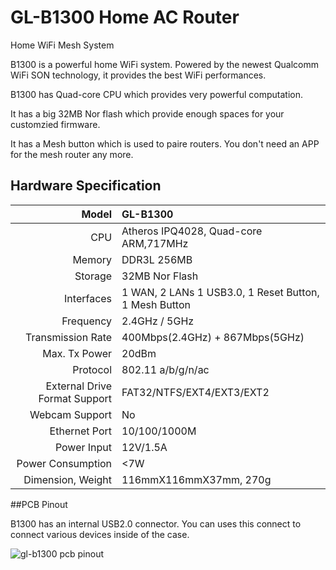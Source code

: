 # GL-B1300 Home AC Router

Home WiFi Mesh System 



B1300 is a powerful home WiFi system. Powered by the newest Qualcomm WiFi SON technology, it provides the best WiFi performances.

B1300 has Quad-core CPU which provides very powerful computation. 

It has a big 32MB Nor flash which provide enough spaces for your customzied firmware.

It has a Mesh button which is used to paire routers. You don't need an APP for the mesh router any more.



## Hardware Specification

|                         Model | GL-B1300                                              |
| ----------------------------: | :---------------------------------------------------- |
|                           CPU | Atheros IPQ4028, Quad-core ARM,717MHz                 |
|                        Memory | DDR3L 256MB                                           |
|                       Storage | 32MB Nor Flash                                        |
|                    Interfaces | 1 WAN, 2 LANs 1 USB3.0, 1 Reset Button, 1 Mesh Button |
|                     Frequency | 2.4GHz / 5GHz                                         |
|             Transmission Rate | 400Mbps(2.4GHz) + 867Mbps(5GHz)                       |
|                 Max. Tx Power | 20dBm                                                 |
|                      Protocol | 802.11 a/b/g/n/ac                                     |
| External Drive Format Support | FAT32/NTFS/EXT4/EXT3/EXT2                             |
|                Webcam Support | No                                                    |
|                 Ethernet Port | 10/100/1000M                                          |
|                   Power Input | 12V/1.5A                                              |
|             Power Consumption | <7W                                                   |
|             Dimension, Weight | 116mmX116mmX37mm, 270g                                |



##PCB Pinout

B1300 has an internal USB2.0 connector. You can uses this connect to connect various devices inside of the case.

![gl-b1300 pcb pinout](https://static.gl-inet.com/docs/en/2.x/hardware/b1300/src/GL-B1300_V1.31_PINOUT.jpg) 

   







